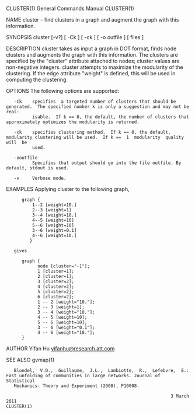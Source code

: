 CLUSTER(1)                                                    General Commands Manual                                                   CLUSTER(1)

NAME
       cluster - find clusters in a graph and augment the graph with this information.

SYNOPSIS
       cluster [-v?]  [ -Ck ] [ -ck ] [ -o outfile ] [ files ]

DESCRIPTION
       cluster takes as input a graph in DOT format, finds node clusters and augments the graph with this information.  The clusters are specified
       by the "cluster" attribute attached to nodes; cluster values are non-negative integers.  cluster attempts to maximize the modularity of the
       clustering.  If the edge attribute "weight" is defined, this will be used in computing the clustering.

OPTIONS
       The following options are supported:

       -Ck    specifies  a targeted number of clusters that should be generated.  The specified number k is only a suggestion and may not be real‐
              isable.  If k == 0, the default, the number of clusters that approximately optimizes the modularity is returned.

       -ck    specifies clustering method.  If k == 0, the default, modularity clustering will be used.  If k ==  1  modularity  quality  will  be
              used.

       -ooutfile
              Specifies that output should go into the file outfile. By default, stdout is used.

       -v     Verbose mode.

EXAMPLES
       Applying cluster to the following graph,

          graph {
              1--2 [weight=10.]
              2--3 [weight=1]
              3--4 [weight=10.]
              4--5 [weight=10]
              5--6 [weight=10]
              3--6 [weight=0.1]
              4--6 [weight=10.]
             }

       gives

          graph {
                node [cluster="-1"];
                1 [cluster=1];
                2 [cluster=1];
                3 [cluster=2];
                4 [cluster=2];
                5 [cluster=2];
                6 [cluster=2];
                1 -- 2 [weight="10."];
                2 -- 3 [weight=1];
                3 -- 4 [weight="10."];
                4 -- 5 [weight=10];
                5 -- 6 [weight=10];
                3 -- 6 [weight="0.1"];
                4 -- 6 [weight="10."];
          }

AUTHOR
       Yifan Hu <yifanhu@research.att.com>

SEE ALSO
       gvmap(1)

       Blondel,  V.D.,  Guillaume,  J.L.,  Lambiotte,  R.,  Lefebvre,  E.: Fast unfolding of communities in large networks. Journal of Statistical
       Mechanics: Theory and Experiment (2008), P10008.

                                                                   3 March 2011                                                         CLUSTER(1)
